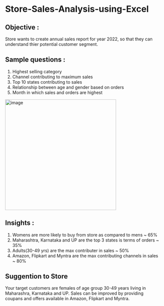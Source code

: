 # Store-Sales-Analysis-using-Excel

## Objective :
Store wants to create annual sales report for year 2022, so that they can understand thier potential customer segment.

## Sample questions : 
1. Highest selling category
2. Channel contributing to maximum sales
3. Top 10 states contributing to sales
4. Relationship between age and gender based on orders
5. Month in which sales and orders are highest

<img width="360" alt="image" src="https://github.com/covidd13/Store-Sales-Analysis-using-Excel/assets/109335985/d9253e41-2208-4d84-8ddf-28fb760cac11">

## Insights :
1. Womens are more likely to buy from store as compared to mens
   ~ 65%
2. Maharashtra, Karnataka and UP are the top 3 states is terms of orders
   ~ 35%
3. Adults(30-49 yrs) are the max contributer in sales
   ~ 50%
4. Amazon, Flipkart and Myntra are the max contributing channels in sales
   ~ 80%

## Suggention to Store
Your target customers are females of age group 30-49 years living in Maharashra, Karnataka and UP.
Sales can be improved by providing coupans and offers available in Amazon, Flipkart and Myntra.
